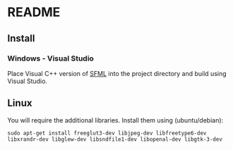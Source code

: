 # README

## Install
### Windows - Visual Studio
Place Visual C++ version of [SFML](https://www.sfml-dev.org/download.php) into the project directory and build using Visual Studio.


## Linux
You will require the additional libraries. Install them using (ubuntu/debian):

`sudo apt-get install freeglut3-dev libjpeg-dev libfreetype6-dev libxrandr-dev libglew-dev libsndfile1-dev libopenal-dev libgtk-3-dev`
